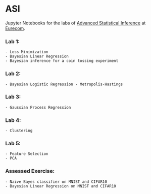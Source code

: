 # ASI
Jupyter Notebooks for the labs of [Advanced Statistical Inference](http://www.eurecom.fr/en/course/ASI-2018Spring) at [Eurecom](http://www.eurecom.fr/en/).  

### Lab 1: 
    - Loss Minimization
    - Bayesian Linear Regression
    - Bayesian inference for a coin tossing experiment

### Lab 2:
    - Bayesian Logistic Regression - Metropolis-Hastings
    
### Lab 3: 
    - Gaussian Process Regression

### Lab 4:
    - Clustering
    
### Lab 5: 
    - Feature Selection
    - PCA

### Assessed Exercise:
    - Naïve Bayes classifier on MNIST and CIFAR10
    - Bayesian Linear Regression on MNIST and CIFAR10

